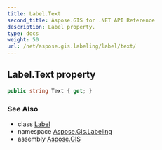 ```yaml
---
title: Label.Text
second_title: Aspose.GIS for .NET API Reference
description: Label property. 
type: docs
weight: 50
url: /net/aspose.gis.labeling/label/text/
---
```

## Label.Text property

```csharp
public string Text { get; }
```

### See Also

* class [Label](../)
* namespace [Aspose.Gis.Labeling](../../label/)
* assembly [Aspose.GIS](../../../)


